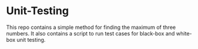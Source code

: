# Unit-Testing

This repo contains a simple method for finding the maximum of three numbers. It also contains a script to run test cases for black-box and white-box unit testing.
